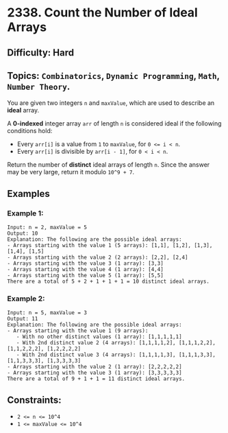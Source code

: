 # 2338. Count the Number of Ideal Arrays

## Difficulty: Hard
## Topics: `Combinatorics`, `Dynamic Programming`, `Math`, `Number Theory`.

You are given two integers `n` and `maxValue`, which are used to describe an **ideal** array.

A **0-indexed** integer array `arr` of length `n` is considered ideal if the following conditions hold:

* Every `arr[i]` is a value from `1` to `maxValue`, for `0 <= i < n`.
* Every `arr[i]` is divisible by `arr[i - 1]`, for `0 < i < n`.

Return the number of **distinct** ideal arrays of length `n`. Since the answer may be very large, return it modulo `10^9 + 7`.

## Examples
### Example 1:
```
Input: n = 2, maxValue = 5
Output: 10
Explanation: The following are the possible ideal arrays:
- Arrays starting with the value 1 (5 arrays): [1,1], [1,2], [1,3], [1,4], [1,5]
- Arrays starting with the value 2 (2 arrays): [2,2], [2,4]
- Arrays starting with the value 3 (1 array): [3,3]
- Arrays starting with the value 4 (1 array): [4,4]
- Arrays starting with the value 5 (1 array): [5,5]
There are a total of 5 + 2 + 1 + 1 + 1 = 10 distinct ideal arrays.
```

### Example 2:
```
Input: n = 5, maxValue = 3
Output: 11
Explanation: The following are the possible ideal arrays:
- Arrays starting with the value 1 (9 arrays): 
   - With no other distinct values (1 array): [1,1,1,1,1] 
   - With 2nd distinct value 2 (4 arrays): [1,1,1,1,2], [1,1,1,2,2], [1,1,2,2,2], [1,2,2,2,2]
   - With 2nd distinct value 3 (4 arrays): [1,1,1,1,3], [1,1,1,3,3], [1,1,3,3,3], [1,3,3,3,3]
- Arrays starting with the value 2 (1 array): [2,2,2,2,2]
- Arrays starting with the value 3 (1 array): [3,3,3,3,3]
There are a total of 9 + 1 + 1 = 11 distinct ideal arrays.
```

## Constraints:
* `2 <= n <= 10^4`
* `1 <= maxValue <= 10^4`
